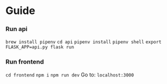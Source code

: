 # Guide
### Run api
`brew install pipenv`
`cd api`
`pipenv install`
`pipenv shell`
`export FLASK_APP=api.py flask run`

### Run frontend
`cd frontend`
`npm i`
`npm run dev`
Go to: `localhost:3000`
